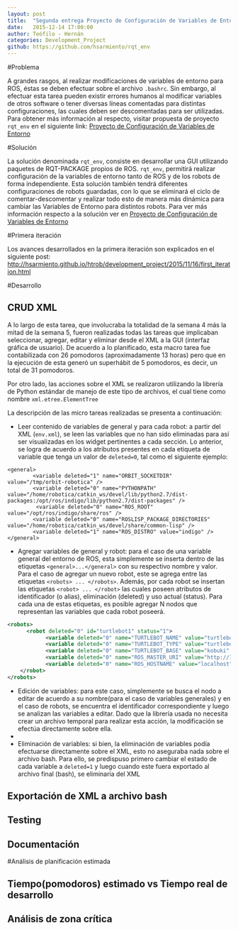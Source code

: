 ```yaml
---
layout: post
title:  "Segunda entrega Proyecto de Configuración de Variables de Entorno"
date:   2015-12-14 17:00:00
author: Teófilo - Hernán
categories: Development_Project
github: https://github.com/hsarmiento/rqt_env
---
```


#Problema

A grandes rasgos, al realizar modificaciones de variables de entorno para ROS, éstas se deben efectuar sobre el archivo `.bashrc`. Sin embargo, al efectuar esta tarea pueden existir errores humanos al modificar variables de otros software o tener diversas líneas comentadas para distintas configuraciones, las cuales deben ser descomentadas para ser utilizadas. Para obtener más información al respecto, visitar propuesta de proyecto `rqt_env` en el siguiente link: [Proyecto de Configuración de Variables de Entorno](http://hsarmiento.github.io/htrob/planning_project/2015/10/26/project.html)

#Solución

La solución denominada `rqt_env`, consiste en desarrollar una GUI utilizando paquetes de RQT-PACKAGE propios de ROS. `rqt_env`, permitirá realizar configuración de la variables de entorno tanto de ROS y de los robots de forma independiente. Esta solución también tendrá diferentes configuraciones de robots guardadas,  con lo que se eliminará el ciclo de comentar-descomentar y realizar todo esto de manera más dinámica para cambiar las Variables de Entorno para distintos robots.
Para ver más información respecto a la solución ver en [Proyecto de Configuración de Variables de Entorno](http://hsarmiento.github.io/htrob/planning_project/2015/10/26/project.html#solucin )

#Primera iteración

Los avances desarrollados en la primera iteración son explicados en el siguiente post: http://hsarmiento.github.io/htrob/development_project/2015/11/16/first_iteration.html

#Desarrollo

## CRUD XML
A lo largo de esta tarea, que involucraba la totalidad de la semana 4 más la mitad de la semana 5, fueron realizadas todas las tareas que implicaban seleccionar, agregar, editar y eliminar desde el XML a la GUI (interfaz gráfica de usuario). De acuerdo a lo planificado, esta macro tarea fue contabilizada con 26 pomodoros (aproximadamente 13 horas) pero que en la ejecución de esta generó un superhábit de 5 pomodoros, es decir, un total de 31 pomodoros.

Por otro lado, las acciones sobre el XML se realizaron utilizando la librería de Python estándar de manejo de este tipo de archivos, el cual tiene como nombre `xml.etree.ElementTree`

La descripción de las micro tareas realizadas se presenta a continuación:

* Leer contenido de variables de general y para cada robot: a partir del XML (`env.xml`), se leen las variables que no han sido eliminadas para así ser visualizadas en los widget pertinentes a cada sección. Lo anterior, se logra de acuerdo a los atributos presentes en cada etiqueta de variable que tenga un valor de `deleted=0`, tal como el siguiente ejemplo:

```
<general>       
		<variable deleted="1" name="ORBIT_SOCKETDIR" value="/tmp/orbit-robotica" />		
		<variable deleted="0" name="PYTHONPATH" value="/home/robotica/catkin_ws/devel/lib/python2.7/dist-packages:/opt/ros/indigo/lib/python2.7/dist-packages" />
	     <variable deleted="0" name="ROS_ROOT" value="/opt/ros/indigo/share/ros" />	
		<variable deleted="0" name="ROSLISP_PACKAGE_DIRECTORIES" value="/home/robotica/catkin_ws/devel/share/common-lisp" />	
		<variable deleted="1" name="ROS_DISTRO" value="indigo" />	
</general>
```

* Agregar variables de general y robot: para el caso de una variable general del entorno de ROS, esta simplemente se inserta dentro de las etiquetas `<general>...</general>` con su respectivo nombre y valor. Para el caso de agregar un nuevo robot, este se agrega entre las etiquetas `<robots> ... </robots>`. Además, por cada robot se insertan las etiquetas `<robot> ... </robot>` las cuales poseen atributos de identificador (o alias), eliminación (deleted) y uso actual (status). Para cada una de estas etiquetas, es posible agregar N nodos que representan las variables que cada robot poseerá. 
```xml
<robots>
	  <robot deleted="0" id="turtlebot1" status="1">
			<variable deleted="0" name="TURTLEBOT_NAME" value="turtlebot" />
			<variable deleted="0" name="TURTLEBOT_TYPE" value="turtlebot" />
			<variable deleted="0" name="TURTLEBOT_BASE" value="kobuki" />
			<variable deleted="0" name="ROS_MASTER_URI" value="http://172.43.69.421:78312" />
			<variable deleted="0" name="ROS_HOSTNAME" value="localhost" />
    </robot>
</robots>
```
* Edición de variables: para este caso, simplemente se busca el nodo a editar de acuerdo a su nombre(para el caso de variables generales) y en el caso de robots, se encuentra el identificador correspondiente y luego se analizan las variables a editar. Dado que la librería usada no necesita crear un archivo temporal para realizar esta acción, la modificación se efectúa directamente sobre ella.
* 
* Eliminación de variables: si bien, la eliminación de variables podía efectuarse directamente sobre el XML, esto no aseguraba nada sobre el archivo bash. Para ello, se predispuso primero cambiar el estado de cada variable a `deleted=1` y luego cuando este fuera exportado al archivo final (bash), se eliminaría del XML


## Exportación de XML a  archivo bash



## Testing

## Documentación


#Análisis de planificación estimada

## Tiempo(pomodoros) estimado vs Tiempo real de desarrollo

## Análisis de zona crítica





